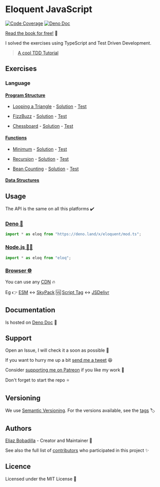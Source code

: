 # Eloquent JavaScript

[![Code Coverage](https://codecov.io/gh/ultirequiem/eloquent-javascript/branch/main/graph/badge.svg)](https://codecov.io/gh/ultirequiem/eloquent-javascript)
[![Deno Doc](https://doc.deno.land/badge.svg)](https://doc.deno.land/https/deno.land/x/eloquent/mod.ts)

[Read the book for free!](https://eloquentjavascript.net) 📖

I solved the exercises using TypeScript and Test Driven Development.

> [A cool TDD Tutorial](https://github.com/dwyl/learn-tdd)

## Exercises

### Language

#### [Program Structure](https://eloquentjavascript.net/02_program_structure.html)

- [Looping a Triangle](https://eloquentjavascript.net/02_program_structure.html#i_umoXp9u0e7) -
  [Solution](https://github.com/UltiRequiem/eloquent-javascript/blob/main/src/language/triangle.ts) -
  [Test](https://github.com/UltiRequiem/eloquent-javascript/blob/main/src/language/triangle.test.ts)

- [FizzBuzz](https://eloquentjavascript.net/02_program_structure.html#i_rebKE3gdjV) -
  [Solution](https://github.com/UltiRequiem/eloquent-javascript/blob/main/src/language/fizzbuzz.ts) -
  [Test](https://github.com/UltiRequiem/eloquent-javascript/blob/main/src/language/fizzbuzz.test.ts)

- [Chessboard](https://eloquentjavascript.net/02_program_structure.html#i_swb9JBtSQQ) -
  [Solution](https://github.com/UltiRequiem/eloquent-javascript/blob/main/src/language/chessboard.ts) -
  [Test](https://github.com/UltiRequiem/eloquent-javascript/blob/main/src/language/chessboard.test.ts)

#### [Functions](https://eloquentjavascript.net/03_functions.html)

- [Minimum](https://eloquentjavascript.net/03_functions.html#i_XTmO7z7MPq) -
  [Solution](https://github.com/UltiRequiem/eloquent-javascript/blob/main/src/language/minimum.ts) -
  [Test](https://github.com/UltiRequiem/eloquent-javascript/blob/main/src/language/minimum.test.ts)

- [Recursion](https://eloquentjavascript.net/03_functions.html#i_jxl1p970Fy) -
  [Solution](https://github.com/UltiRequiem/eloquent-javascript/blob/main/src/language/is_even.ts) -
  [Test](https://github.com/UltiRequiem/eloquent-javascript/blob/main/src/language/is_even.test.ts)

- [Bean Counting](https://eloquentjavascript.net/03_functions.html#i_3rsiDgC2do) -
  [Solution](https://github.com/UltiRequiem/eloquent-javascript/blob/main/src/language/bean_counting.ts) -
  [Test](https://github.com/UltiRequiem/eloquent-javascript/blob/main/src/language/bean_counting.test.ts)

#### [Data Structures](https://eloquentjavascript.net/04_data.html)

## Usage

The API is the same on all this platforms ✔️

### [Deno 🦕](https://deno.land/x/eloq)

```javascript
import * as eloq from "https://deno.land/x/eloquent/mod.ts";
```

### [Node.js 🐢🚀](https://npmjs.com/package/eloq)

```javascript
import * as eloq from "eloq";
```

### [Browser 🌐](https://developer.mozilla.org/en-US/docs/Glossary/Browser)

You can use any [CDN](https://en.wikipedia.org/wiki/Content_delivery_network) 🔥

Eg 👉
[ESM](https://developer.mozilla.org/en-US/docs/Web/JavaScript/Guide/Modules) ↔️
[SkyPack](https://cdn.skypack.dev/eloq) 🆚
[Script Tag](https://developer.mozilla.org/en-US/docs/Web/HTML/Element/script)
↔️ [JSDelivr](https://cdn.jsdelivr.net/npm/eloq)

## Documentation

Is hosted on
[Deno Doc](https://doc.deno.land/https://deno.land/x/eloquent/mod.ts) 📄

## Support

Open an Issue, I will check it a soon as possible 👀

If you want to hurry me up a bit
[send me a tweet](https://twitter.com/UltiRequiem) 😆

Consider [supporting me on Patreon](https://patreon.com/UltiRequiem) if you like
my work 🙏

Don't forget to start the repo ⭐

## Versioning

We use [Semantic Versioning](http://semver.org). For the versions available, see
the [tags](https://github.com/UltiRequiem/eloquent/tags) 🏷️

## Authors

[Eliaz Bobadilla](https://ultirequiem.com) - Creator and Maintainer 💪

See also the full list of
[contributors](https://github.com/UltiRequiem/eloquent/contributors) who
participated in this project ✨

## Licence

Licensed under the MIT License 📄
